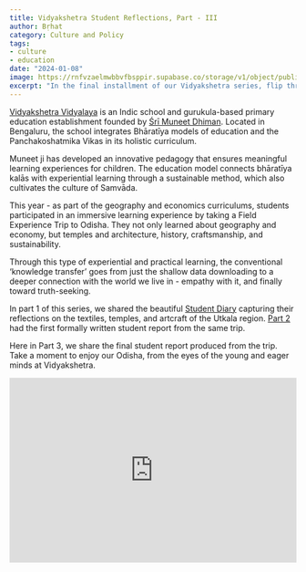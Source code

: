 ```yaml
---
title: Vidyakshetra Student Reflections, Part - III
author: Bṛhat
category: Culture and Policy
tags:
- culture
- education
date: "2024-01-08"
image: https://rnfvzaelmwbbvfbsppir.supabase.co/storage/v1/object/public/brhatwebsite/05dhiti/vidyakshetra3.webp
excerpt: "In the final installment of our Vidyakshetra series, flip through the 3rd student reflection on the immersive field experience trip to Odisha."
---
```

[Vidyakshetra Vidyalaya](https://vidyakshetra.org/) is an Indic school and gurukula-based primary education establishment founded by [Śrī Muneet Dhiman](https://twitter.com/muneetdhiman). Located in Bengaluru, the school integrates Bhāratīya models of education and the Panchakoshatmika Vikas in its holistic curriculum. 

Muneet ji has developed an innovative pedagogy that ensures meaningful learning experiences for children. The education model connects bhāratīya kalās with experiential learning through a sustainable method, which also cultivates the culture of Samvāda. 

This year - as part of the geography and economics curriculums, students participated in an immersive learning experience by taking a Field Experience Trip to Odisha. They not only learned about geography and economy, but temples and architecture, history, craftsmanship, and sustainability.

Through this type of experiential and practical learning, the conventional ‘knowledge transfer’ goes from just the shallow data downloading to a deeper connection with the world we live in - empathy with it, and finally toward truth-seeking.

In part 1 of this series, we shared the beautiful [Student Diary](https://www.brhat.in/dhiti/vidyakshetra) capturing their reflections on the textiles, temples, and artcraft of the Utkala region. [Part 2](https://www.brhat.in/dhiti/vidyakshetra2) had the first formally written student report from the same trip. 

Here in Part 3, we share the final student report produced from the trip. Take a moment to enjoy our Odisha, from the eyes of the young and eager minds at Vidyakshetra.

<div style="position:relative; padding-top:max(60%,324px); width:100%; height:0;">
  <iframe style="position:absolute; border:none; width:100%; height:100%; left:0; top:0;" 
    src="https://online.fliphtml5.com/nwzzj/rauz" scrolling="no" frameborder="0" allowtransparency="true" allowfullscreen="true">
  </iframe>
</div>